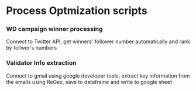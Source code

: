 # Process Optmization scripts

### WD campaign winner processing
Connect to Twitter API, get winners' follower number automatically and rank by follwer's numbers


### Validator Info extraction 
Connect to gmail using google developer tools, extract key information from the emails using ReGex, save to dataframe and write to google sheet  
